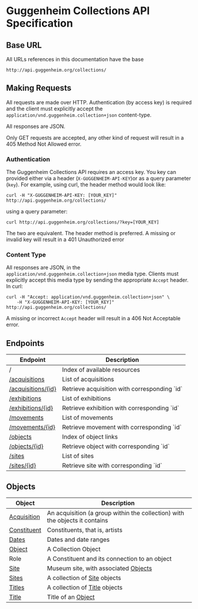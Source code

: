 Guggenheim Collections API Specification
========================================

## Base URL

All URLs references in this documentation have the base

    http://api.guggenheim.org/collections/

## Making Requests

All requests are made over HTTP. Authentication (by access key) is required and
the client must explicitly accept the 
`application/vnd.guggenheim.collection+json` content-type.

All responses are JSON.

Only GET requests are accepted, any other kind of request will result in a
405 Method Not Allowed error.

### Authentication

The Guggenheim Collections API requires an access key. You key can provided 
either via a header (`X-GUGGENHEIM-API-KEY`)or as a query parameter (`key`). 
For example, using curl, the header method would look like:

    curl -H "X-GUGGENHEIM-API-KEY: [YOUR_KEY]" http://api.guggenheim.org/collections/

using a query parameter:

    curl http://api.guggenheim.org/collections/?key=[YOUR_KEY]

The two are equivalent. The header method is preferred. A missing or invalid key will result in a 401 Unauthorized error

### Content Type

All responses are JSON, in the `application/vnd.guggenheim.collection+json` 
media type. Clients must explicitly accept this media type by sending the
appropriate `Accept` header. In curl:

    curl -H "Accept: application/vnd.guggenheim.collection+json" \
        -H "X-GUGGENHEIM-API-KEY: [YOUR_KEY]" http://api.guggenheim.org/collections/

A missing or incorrect `Accept` header will result in a 406 Not Acceptable 
error.

## Endpoints
<table>
    <thead>
        <th>Endpoint</th>
        <th>Description</th>
    </thead>
    <tbody>
        <tr>
            <td>/</td>
            <td>Index of available resources</td>
        </tr>
        <tr>
            <td><a href="acquisitions.md">/acquisitions</a></td>
            <td>List of acquisitions</td>
        </tr>
        <tr>
            <td><a href="acquisitions.md">/acquisitions/{id}</a></td>
            <td>Retrieve acquisition with corresponding `id`</td>
        </tr>
        <tr>
            <td><a href="exhibitions.md">/exhibitions</a></td>
            <td>List of exhibitions</td>
        </tr>
        <tr>
            <td><a href="exhibitions.md">/exhibitions/{id}</a></td>
            <td>Retrieve exhibition with corresponding `id`</td>
        </tr>
        <tr>
            <td><a href="movements.md">/movements</a></td>
            <td>List of movements</td>
        </tr>
        <tr>
            <td><a href="movements.md">/movements/{id}</a></td>
            <td>Retrieve movement with corresponding `id`</td>
        </tr>
        <tr>
            <td><a href="objects.md">/objects</a></td>
            <td>Index of object links</td>
        </tr>
        <tr>
            <td><a href="objects.md">/objects/{id}</a></td>
            <td>Retrieve object with corresponding `id`</td>
        </tr>
        <tr>
            <td><a href="sites.md">/sites</a></td>
            <td>List of sites</td>
        </tr>
        <tr>
            <td><a href="sites.md">/sites/{id}</a></td>
            <td>Retrieve site with corresponding `id`</td>
        </tr>
    </tbody>
</table>

## Objects

<table>
    <thead>
        <th>Object</th>
        <th>Description</th>
    </thead>
    <tbody>
        <tr>
            <td><a href="acquisitions.md">Acquisition</a></td>
            <td>An acquisition (a group within the collection) with the
                objects it contains</td>
        </tr>
        <tr>
            <td><a href="constituent.md">Constituent</a></td>
            <td>Constituents, that is, artists</td>
        </tr>
        <tr>
            <td><a href="dates.md">Dates</a></td>
            <td>Dates and date ranges</td>
        </tr>
        <tr>
            <td><a href="objects.md">Object</a></td>
            <td>A Collection Object</td>
        </tr>
        <tr>
            <td>Role</a></td>
            <td>A Constituent and its connection to an object</td>
        </tr>
        <tr>
            <td><a href="sites.md">Site</a></td>
            <td>Museum site, with associated <a href="objects.md">Objects</a></td>
        </tr>
        <tr>
            <td><a href="sites.md">Sites</a></td>
            <td>A collection of <a href="blob/master/sites.md">Site</a>
                objects</td>
        </tr>
        <tr>
            <td><a href="objects.md#titles-objects">Titles</a></td>
            <td>A collection of <a href="objects.md#title-objects">Title</a>
                objects</td>
        </tr>
        <tr>
            <td><a href="objects.md#title-objects">Title</a></td>
            <td>Title of an <a href="objects.md">Object</a></td>
        </tr>
    </tbody>
</table>
